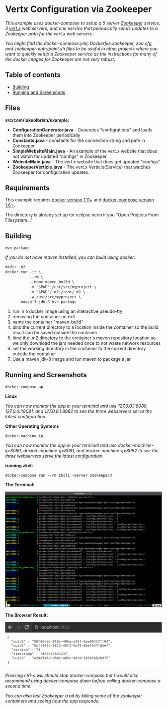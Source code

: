 # Vertx Configuration via Zookeeper

_This example uses docker-compose to setup a 5 server
[Zookeeper](https://zookeeper.apache.org/) service, 3 [vert.x](http://vertx.io/)
web servers, and one service that periodically sends updates to a Zookeeper path
for the vert.x web servers._

_You might find the docker-compose.yml, Dockerfile.zookeeper, zoo.cfg, and
zookeeper-entrypoint.sh files to be useful in other projects where you want to
quickly setup a Zookeeper service as the instructions for many of the docker
images for Zookeeper are not very robust._

## Table of contents

  * [Building](#building)
  * [Running and Screenshots](#running-and-screenshots)

## Files

__src/com/lukeolbrish/example:__
* __ConfigurationGenerator.java__ - Generates "configrations" and loads them into Zookeeper periodically
* __Constants.java__ - constants for the connection string and path in Zookeeper
* __SimpleWebsiteMain.java__ - An example of the vert.x website that does not watch for updated "configs" in Zookeeper
* __WebsiteMain.java__ - The vert.x website that does get updated "configs"
* __ZookeeperVerticle.java__ - The vert.x Verticle(Service) that watches Zookeeper for configuration updates.

## Requirements

This example requires [docker version 1.11+](https://www.docker.com/) and
[docker-compose version 1.6+](https://docs.docker.com/compose/).

The directory is already set up for eclipse neon if you "Open Projects From
Filesystem..."

## Building

```shell
mvn package
```

_If you do not have maven installed, you can build using docker:_

```shell
mkdir .m2
docker run -it \
           --rm \
           --name maven-build \
           -v "$PWD":/usr/src/myproject \
           -v "$PWD"/.m2:/root/.m2 \
           -w /usr/src/myproject \
       maven:3-jdk-8 mvn package
```

1. run in a docker image using an interactive pseudo-tty
2. removing the container on exit
3. name the container "maven-build"
4. bind the current directory to a location inside the container so the build result can be saved outside the container
5. bind the .m2 directory to the container's maven repository location so we only download the jars needed once to not waste network resources
6. set the working directory in the container to the current directory outside the container
7. Use a maven jdk-8 image and run maven to package a jar.

## Running and Screenshots

```shell
docker-compose up
```

__Linux__

_You can now monitor the app in your terminal and use 127.0.0.1:8080,
127.0.0.1:8081, and 127.0.0.1:8082 to see the three webservers serve the latest
configuration._

__Other Operating Systems__

```shell
docker-machine ip
```

_You can now monitor the app in your terminal and use docker-machine-ip:8080,
docker-machine-ip:8081, and docker-machine-ip:8082 to see the three webservers
serve the latest configuration._

__running zkcli__

```shell
docker-compose run --rm zkcli -server zookeeper3
```

__The Terminal:__

![terminal](./docs/terminal.png)

__The Browser Result:__

![browser](./docs/browser.png)

_Pressing ctrl-c will should stop docker-compose but I would also recommend
using docker-compose down before calling docker-compose a second time._

_You can also test Zookeeper a bit by killing some of the zookeeper containers
and seeing how the app responds._
